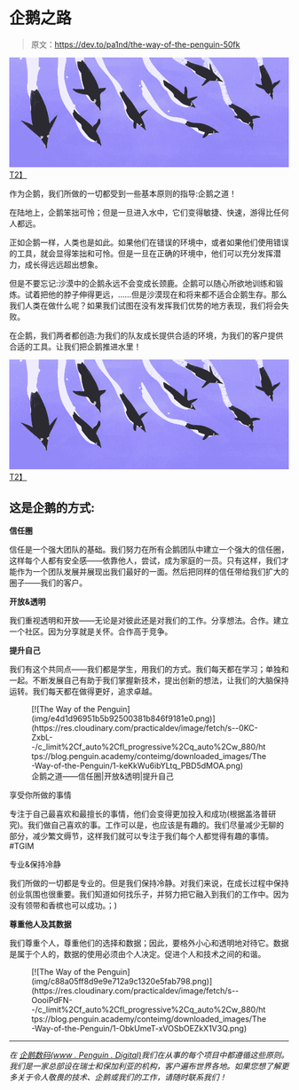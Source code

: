 # 企鹅之路

> 原文：<https://dev.to/pa1nd/the-way-of-the-penguin-50fk>

[![The Way of the Penguin](img/81bbd9ff7b7c81967ffa73bda6c5befd.png)T2】](https://res.cloudinary.com/practicaldev/image/fetch/s--uSdm4Q3x--/c_limit%2Cf_auto%2Cfl_progressive%2Cq_auto%2Cw_880/https://blog.penguin.academy/conteimg/downloaded_images/The-Way-of-the-Penguin/1-hRwmc_K6NdkZFP8qp_7qUA.png)

作为企鹅，我们所做的一切都受到一些基本原则的指导:企鹅之道！

在陆地上，企鹅笨拙可怜；但是一旦进入水中，它们变得敏捷、快速，游得比任何人都远。

正如企鹅一样，人类也是如此。如果他们在错误的环境中，或者如果他们使用错误的工具，就会显得笨拙和可怜。但是一旦在正确的环境中，他们可以充分发挥潜力，成长得远远超出想象。

但是不要忘记:沙漠中的企鹅永远不会变成长颈鹿。企鹅可以随心所欲地训练和锻炼。试着把他的脖子伸得更远，……但是沙漠现在和将来都不适合企鹅生存。那么我们人类在做什么呢？如果我们试图在没有发挥我们优势的地方表现，我们将会失败。

在企鹅，我们两者都创造:为我们的队友成长提供合适的环境，为我们的客户提供合适的工具。让我们把企鹅推进水里！

[![The Way of the Penguin](img/81bbd9ff7b7c81967ffa73bda6c5befd.png)T2】](https://res.cloudinary.com/practicaldev/image/fetch/s--uSdm4Q3x--/c_limit%2Cf_auto%2Cfl_progressive%2Cq_auto%2Cw_880/https://blog.penguin.academy/conteimg/downloaded_images/The-Way-of-the-Penguin/1-hRwmc_K6NdkZFP8qp_7qUA.png)

## **这是企鹅的方式:**

**信任圈**

信任是一个强大团队的基础。我们努力在所有企鹅团队中建立一个强大的信任圈，这样每个人都有安全感——依靠他人，尝试，成为家庭的一员。只有这样，我们才能作为一个团队发展并展现出我们最好的一面。然后把同样的信任带给我们扩大的圈子——我们的客户。

**开放&透明**

我们重视透明和开放——无论是对彼此还是对我们的工作。分享想法。合作。建立一个社区。因为分享就是关怀。合作高于竞争。

**提升自己**

我们有这个共同点——我们都是学生，用我们的方式。我们每天都在学习；单独和一起。不断发展自己有助于我们掌握新技术，提出创新的想法，让我们的大脑保持运转。我们每天都在做得更好，追求卓越。

<figure>[![The Way of the Penguin](img/e4d1d96951b5b92500381b846f9181e0.png)](https://res.cloudinary.com/practicaldev/image/fetch/s--0KC-ZxbL--/c_limit%2Cf_auto%2Cfl_progressive%2Cq_auto%2Cw_880/https://blog.penguin.academy/conteimg/downloaded_images/The-Way-of-the-Penguin/1-keKkWu6ibYLtq_PBD5dMOA.png) 

<figcaption>企鹅之道——信任圈|开放&透明|提升自己</figcaption>

</figure>

享受你所做的事情

专注于自己最喜欢和最擅长的事情，他们会变得更加投入和成功(根据盖洛普研究)。我们做自己喜欢的事。工作可以是，也应该是有趣的。我们尽量减少无聊的部分，减少繁文缛节，这样我们就可以专注于我们每个人都觉得有趣的事情。#TGIM

专业&保持冷静

我们所做的一切都是专业的。但是我们保持冷静。对我们来说，在成长过程中保持创业氛围也很重要。我们知道如何找乐子，并努力把它融入到我们的工作中。因为没有领带和香槟也可以成功。；)

**尊重他人及其数据**

我们尊重个人，尊重他们的选择和数据；因此，要格外小心和透明地对待它。数据是属于个人的，数据的使用必须由个人决定。促进个人和技术之间的和谐。

<figure>[![The Way of the Penguin](img/c88a05ff8d9e9e712a9c1320e5fab798.png)](https://res.cloudinary.com/practicaldev/image/fetch/s--OooiPdFN--/c_limit%2Cf_auto%2Cfl_progressive%2Cq_auto%2Cw_880/https://blog.penguin.academy/conteimg/downloaded_images/The-Way-of-the-Penguin/1-ObkUmeT-xVOSbOEZkX1V3Q.png) 

<figcaption></figcaption>

</figure>

* * *

*在* [*企鹅数码(www . Penguin . Digital)*](https://www.penguin.digital)*我们在从事的每个项目中都遵循这些原则。我们是一家总部设在瑞士和保加利亚的机构，客户遍布世界各地。如果您想了解更多关于令人敬畏的技术、企鹅或我们的工作，请随时联系我们！*